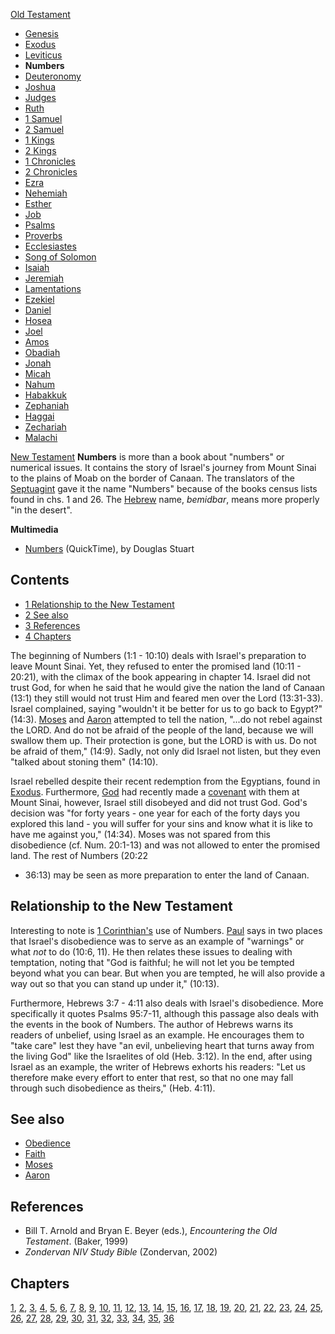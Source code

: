 [Old Testament](Old_Testament "Old Testament")
-   [Genesis](Genesis "Genesis")
-   [Exodus](Book_of_Exodus "Book of Exodus")
-   [Leviticus](Leviticus "Leviticus")
-   **Numbers**
-   [Deuteronomy](Deuteronomy "Deuteronomy")
-   [Joshua](Book_of_Joshua "Book of Joshua")
-   [Judges](Book_of_Judges "Book of Judges")
-   [Ruth](Book_of_Ruth "Book of Ruth")
-   [1 Samuel](Books_of_Samuel "Books of Samuel")
-   [2 Samuel](Books_of_Samuel "Books of Samuel")
-   [1 Kings](Books_of_Kings "Books of Kings")
-   [2 Kings](Books_of_Kings "Books of Kings")
-   [1 Chronicles](Books_of_Chronicles "Books of Chronicles")
-   [2 Chronicles](Books_of_Chronicles "Books of Chronicles")
-   [Ezra](Book_of_Ezra "Book of Ezra")
-   [Nehemiah](Book_of_Nehemiah "Book of Nehemiah")
-   [Esther](Book_of_Esther "Book of Esther")
-   [Job](Book_of_Job "Book of Job")
-   [Psalms](Book_of_Psalms "Book of Psalms")
-   [Proverbs](Book_of_Proverbs "Book of Proverbs")
-   [Ecclesiastes](Ecclesiastes "Ecclesiastes")
-   [Song of Solomon](Song_of_Solomon "Song of Solomon")
-   [Isaiah](Book_of_Isaiah "Book of Isaiah")
-   [Jeremiah](Book_of_Jeremiah "Book of Jeremiah")
-   [Lamentations](Book_of_Lamentations "Book of Lamentations")
-   [Ezekiel](Book_of_Ezekiel "Book of Ezekiel")
-   [Daniel](Book_of_Daniel "Book of Daniel")
-   [Hosea](Book_of_Hosea "Book of Hosea")
-   [Joel](Book_of_Joel "Book of Joel")
-   [Amos](Book_of_Amos "Book of Amos")
-   [Obadiah](Book_of_Obadiah "Book of Obadiah")
-   [Jonah](Book_of_Jonah "Book of Jonah")
-   [Micah](Book_of_Micah "Book of Micah")
-   [Nahum](Book_of_Nahum "Book of Nahum")
-   [Habakkuk](Book_of_Habakkuk "Book of Habakkuk")
-   [Zephaniah](Book_of_Zephaniah "Book of Zephaniah")
-   [Haggai](Book_of_Haggai "Book of Haggai")
-   [Zechariah](Book_of_Zechariah "Book of Zechariah")
-   [Malachi](Book_of_Malachi "Book of Malachi")

[New Testament](New_Testament "New Testament")
**Numbers** is more than a book about "numbers" or numerical
issues. It contains the story of Israel's journey from Mount Sinai
to the plains of Moab on the border of Canaan. The translators of
the [Septuagint](Septuagint "Septuagint") gave it the name
"Numbers" because of the books census lists found in chs. 1 and 26.
The [Hebrew](Hebrew "Hebrew") name, *bemidbar*, means more properly
"in the desert".

**Multimedia**

-   [Numbers](http://biblicaltraining.org/audio/OT500/ots_04b.mov)
    (QuickTime), by Douglas Stuart

## Contents

-   [1 Relationship to the New Testament](#Relationship_to_the_New_Testament)
-   [2 See also](#See_also)
-   [3 References](#References)
-   [4 Chapters](#Chapters)

The beginning of Numbers (1:1 - 10:10) deals with Israel's
preparation to leave Mount Sinai. Yet, they refused to enter the
promised land (10:11 - 20:21), with the climax of the book
appearing in chapter 14. Israel did not trust God, for when he said
that he would give the nation the land of Canaan (13:1) they still
would not trust Him and feared men over the Lord (13:31-33). Israel
complained, saying "wouldn't it be better for us to go back to
Egypt?" (14:3). [Moses](Moses "Moses") and [Aaron](Aaron "Aaron")
attempted to tell the nation, "...do not rebel against the LORD.
And do not be afraid of the people of the land, because we will
swallow them up. Their protection is gone, but the LORD is with us.
Do not be afraid of them," (14:9). Sadly, not only did Israel not
listen, but they even "talked about stoning them" (14:10).

Israel rebelled despite their recent redemption from the Egyptians,
found in [Exodus](Exodus "Exodus"). Furthermore, [God](God "God")
had recently made a [covenant](Covenant "Covenant") with them at
Mount Sinai, however, Israel still disobeyed and did not trust God.
God's decision was "for forty years - one year for each of the
forty days you explored this land - you will suffer for your sins
and know what it is like to have me against you," (14:34). Moses
was not spared from this disobedience (cf. Num. 20:1-13) and was
not allowed to enter the promised land. The rest of Numbers (20:22
- 36:13) may be seen as more preparation to enter the land of
Canaan.

## Relationship to the New Testament

Interesting to note is
[1 Corinthian's](1_Corinthians "1 Corinthians") use of Numbers.
[Paul](Paul "Paul") says in two places that Israel's disobedience
was to serve as an example of "warnings" or what *not* to do (10:6,
11). He then relates these issues to dealing with temptation,
noting that "God is faithful; he will not let you be tempted beyond
what you can bear. But when you are tempted, he will also provide a
way out so that you can stand up under it," (10:13).

Furthermore, Hebrews 3:7 - 4:11 also deals with Israel's
disobedience. More specifically it quotes Psalms 95:7-11, although
this passage also deals with the events in the book of Numbers. The
author of Hebrews warns its readers of unbelief, using Israel as an
example. He encourages them to "take care" lest they have "an evil,
unbelieving heart that turns away from the living God" like the
Israelites of old (Heb. 3:12). In the end, after using Israel as an
example, the writer of Hebrews exhorts his readers: "Let us
therefore make every effort to enter that rest, so that no one may
fall through such disobedience as theirs," (Heb. 4:11).

## See also

-   [Obedience](index.php?title=Obedience&action=edit&redlink=1 "Obedience (page does not exist)")
-   [Faith](Faith "Faith")
-   [Moses](Moses "Moses")
-   [Aaron](Aaron "Aaron")

## References

-   Bill T. Arnold and Bryan E. Beyer (eds.),
    *Encountering the Old Testament*. (Baker, 1999)
-   *Zondervan NIV Study Bible* (Zondervan, 2002)

## Chapters

[1](index.php?title=Numbers_1&action=edit&redlink=1 "Numbers 1 (page does not exist)"),
[2](index.php?title=Numbers_2&action=edit&redlink=1 "Numbers 2 (page does not exist)"),
[3](index.php?title=Numbers_3&action=edit&redlink=1 "Numbers 3 (page does not exist)"),
[4](index.php?title=Numbers_4&action=edit&redlink=1 "Numbers 4 (page does not exist)"),
[5](index.php?title=Numbers_5&action=edit&redlink=1 "Numbers 5 (page does not exist)"),
[6](index.php?title=Numbers_6&action=edit&redlink=1 "Numbers 6 (page does not exist)"),
[7](Numbers_7 "Numbers 7"),
[8](index.php?title=Numbers_8&action=edit&redlink=1 "Numbers 8 (page does not exist)"),
[9](index.php?title=Numbers_9&action=edit&redlink=1 "Numbers 9 (page does not exist)"),
[10](index.php?title=Numbers_10&action=edit&redlink=1 "Numbers 10 (page does not exist)"),
[11](index.php?title=Numbers_11&action=edit&redlink=1 "Numbers 11 (page does not exist)"),
[12](index.php?title=Numbers_12&action=edit&redlink=1 "Numbers 12 (page does not exist)"),
[13](index.php?title=Numbers_13&action=edit&redlink=1 "Numbers 13 (page does not exist)"),
[14](index.php?title=Numbers_14&action=edit&redlink=1 "Numbers 14 (page does not exist)"),
[15](index.php?title=Numbers_15&action=edit&redlink=1 "Numbers 15 (page does not exist)"),
[16](index.php?title=Numbers_16&action=edit&redlink=1 "Numbers 16 (page does not exist)"),
[17](index.php?title=Numbers_17&action=edit&redlink=1 "Numbers 17 (page does not exist)"),
[18](index.php?title=Numbers_18&action=edit&redlink=1 "Numbers 18 (page does not exist)"),
[19](index.php?title=Numbers_19&action=edit&redlink=1 "Numbers 19 (page does not exist)"),
[20](index.php?title=Numbers_20&action=edit&redlink=1 "Numbers 20 (page does not exist)"),
[21](index.php?title=Numbers_21&action=edit&redlink=1 "Numbers 21 (page does not exist)"),
[22](index.php?title=Numbers_22&action=edit&redlink=1 "Numbers 22 (page does not exist)"),
[23](index.php?title=Numbers_23&action=edit&redlink=1 "Numbers 23 (page does not exist)"),
[24](index.php?title=Numbers_24&action=edit&redlink=1 "Numbers 24 (page does not exist)"),
[25](index.php?title=Numbers_25&action=edit&redlink=1 "Numbers 25 (page does not exist)"),
[26](index.php?title=Numbers_26&action=edit&redlink=1 "Numbers 26 (page does not exist)"),
[27](index.php?title=Numbers_27&action=edit&redlink=1 "Numbers 27 (page does not exist)"),
[28](index.php?title=Numbers_28&action=edit&redlink=1 "Numbers 28 (page does not exist)"),
[29](index.php?title=Numbers_29&action=edit&redlink=1 "Numbers 29 (page does not exist)"),
[30](index.php?title=Numbers_30&action=edit&redlink=1 "Numbers 30 (page does not exist)"),
[31](index.php?title=Numbers_31&action=edit&redlink=1 "Numbers 31 (page does not exist)"),
[32](index.php?title=Numbers_32&action=edit&redlink=1 "Numbers 32 (page does not exist)"),
[33](index.php?title=Numbers_33&action=edit&redlink=1 "Numbers 33 (page does not exist)"),
[34](index.php?title=Numbers_34&action=edit&redlink=1 "Numbers 34 (page does not exist)"),
[35](index.php?title=Numbers_35&action=edit&redlink=1 "Numbers 35 (page does not exist)"),
[36](index.php?title=Numbers_36&action=edit&redlink=1 "Numbers 36 (page does not exist)")



